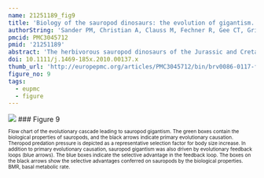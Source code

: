 ```yaml
---
name: 21251189_fig9
title: 'Biology of the sauropod dinosaurs: the evolution of gigantism.'
authorString: 'Sander PM, Christian A, Clauss M, Fechner R, Gee CT, Griebeler EM, Gunga HC, Hummel J, Mallison H, Perry SF, Preuschoft H, Rauhut OW, Remes K, Tütken T, Wings O, Witzel U.'
pmcid: PMC3045712
pmid: '21251189'
abstract: 'The herbivorous sauropod dinosaurs of the Jurassic and Cretaceous periods were the largest terrestrial animals ever, surpassing the largest herbivorous mammals by an order of magnitude in body mass. Several evolutionary lineages among Sauropoda produced giants with body masses in excess of 50 metric tonnes by conservative estimates. With body mass increase driven by the selective advantages of large body size, animal lineages will increase in body size until they reach the limit determined by the interplay of bauplan, biology, and resource availability. There is no evidence, however, that resource availability and global physicochemical parameters were different enough in the Mesozoic to have led to sauropod gigantism. We review the biology of sauropod dinosaurs in detail and posit that sauropod gigantism was made possible by a specific combination of plesiomorphic characters (phylogenetic heritage) and evolutionary innovations at different levels which triggered a remarkable evolutionary cascade. Of these key innovations, the most important probably was the very long neck, the most conspicuous feature of the sauropod bauplan. Compared to other herbivores, the long neck allowed more efficient food uptake than in other large herbivores by covering a much larger feeding envelope and making food accessible that was out of the reach of other herbivores. Sauropods thus must have been able to take up more energy from their environment than other herbivores. The long neck, in turn, could only evolve because of the small head and the extensive pneumatization of the sauropod axial skeleton, lightening the neck. The small head was possible because food was ingested without mastication. Both mastication and a gastric mill would have limited food uptake rate. Scaling relationships between gastrointestinal tract size and basal metabolic rate (BMR) suggest that sauropods compensated for the lack of particle reduction with long retention times, even at high uptake rates. The extensive pneumatization of the axial skeleton resulted from the evolution of an avian-style respiratory system, presumably at the base of Saurischia. An avian-style respiratory system would also have lowered the cost of breathing, reduced specific gravity, and may have been important in removing excess body heat. Another crucial innovation inherited from basal dinosaurs was a high BMR. This is required for fueling the high growth rate necessary for a multi-tonne animal to survive to reproductive maturity. The retention of the plesiomorphic oviparous mode of reproduction appears to have been critical as well, allowing much faster population recovery than in megaherbivore mammals. Sauropods produced numerous but small offspring each season while land mammals show a negative correlation of reproductive output to body size. This permitted lower population densities in sauropods than in megaherbivore mammals but larger individuals. Our work on sauropod dinosaurs thus informs us about evolutionary limits to body size in other groups of herbivorous terrestrial tetrapods. Ectothermic reptiles are strongly limited by their low BMR, remaining small. Mammals are limited by their extensive mastication and their vivipary, while ornithsichian dinosaurs were only limited by their extensive mastication, having greater average body sizes than mammals.'
doi: 10.1111/j.1469-185x.2010.00137.x
thumb_url: 'http://europepmc.org/articles/PMC3045712/bin/brv0086-0117-f9.gif'
figure_no: 9
tags:
  - eupmc
  - figure
---
```

<img src='http://europepmc.org/articles/PMC3045712/bin/brv0086-0117-f9.jpg' style='max-height: 300px'>
### Figure 9
<p style='font-size: 10px;'>Flow chart of the evolutionary cascade leading to sauropod gigantism. The green boxes contain the biological properties of sauropods, and the black arrows indicate primary evolutionary causation. Theropod predation pressure is depicted as a representative selection factor for body size increase. In addition to primary evolutionary causation, sauropod gigantism was also driven by evolutionary feedback loops (blue arrows). The blue boxes indicate the selective advantage in the feedback loop. The boxes on the black arrows show the selective advantages conferred on sauropods by the biological properties. BMR, basal metabolic rate.</p>